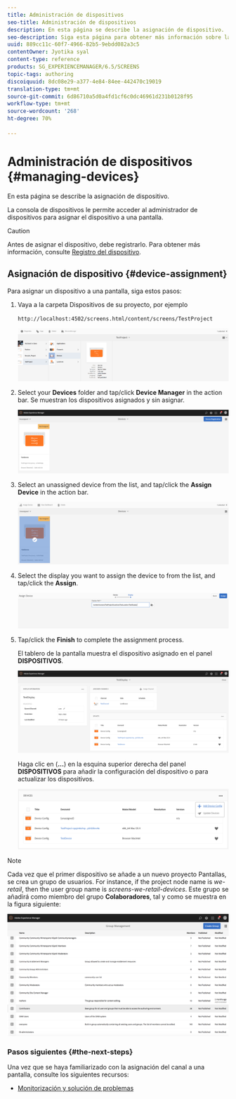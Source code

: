```yaml
---
title: Administración de dispositivos
seo-title: Administración de dispositivos
description: En esta página se describe la asignación de dispositivo.
seo-description: Siga esta página para obtener más información sobre la asignación de dispositivo. La consola de dispositivos le permite acceder al administrador de dispositivos para asignar el dispositivo a una pantalla.
uuid: 889cc11c-60f7-4966-82b5-9ebdd082a3c5
contentOwner: Jyotika syal
content-type: reference
products: SG_EXPERIENCEMANAGER/6.5/SCREENS
topic-tags: authoring
discoiquuid: 8dc08e29-a377-4e84-84ee-442470c19019
translation-type: tm+mt
source-git-commit: 6d86710a5d0a4fd1cf6c0dc46961d231b0128f95
workflow-type: tm+mt
source-wordcount: '268'
ht-degree: 70%

---
```



# Administración de dispositivos {#managing-devices}

En esta página se describe la asignación de dispositivo.

La consola de dispositivos le permite acceder al administrador de dispositivos para asignar el dispositivo a una pantalla.

>[!CAUTION]
>
>Antes de asignar el dispositivo, debe registrarlo. Para obtener más información, consulte [Registro del dispositivo](device-registration.md).

## Asignación de dispositivo {#device-assignment}

Para asignar un dispositivo a una pantalla, siga estos pasos:

1. Vaya a la carpeta Dispositivos de su proyecto, por ejemplo

   `http://localhost:4502/screens.html/content/screens/TestProject`

   ![chlimage_1-32](assets/chlimage_1-32.png)

1. Select your **Devices** folder and tap/click **Device Manager** in the action bar. Se muestran los dispositivos asignados y sin asignar.

   ![chlimage_1-33](assets/chlimage_1-33.png)

1. Select an unassigned device from the list, and tap/click the **Assign Device** in the action bar.

   ![chlimage_1-34](assets/chlimage_1-34.png)

1. Select the display you want to assign the device to from the list, and tap/click the **Assign**.

   ![chlimage_1-35](assets/chlimage_1-35.png)

1. Tap/click the **Finish** to complete the assignment process.


   El tablero de la pantalla muestra el dispositivo asignado en el panel **DISPOSITIVOS**.

   ![chlimage_1-37](assets/chlimage_1-37.png)

   Haga clic en (**...**) en la esquina superior derecha del panel **DISPOSITIVOS** para añadir la configuración del dispositivo o para actualizar los dispositivos.

   ![chlimage_1-38](assets/chlimage_1-38.png)

>[!NOTE]
>
>Cada vez que el primer dispositivo se añade a un nuevo proyecto Pantallas, se crea un grupo de usuarios.
>For instance, if the project node name is *we-retail*, then the user group name is *screens-we-retail-devices*.
>Este grupo se añadirá como miembro del grupo **Colaboradores**, tal y como se muestra en la figura siguiente:

![chlimage_1-39](assets/chlimage_1-39.png)

### Pasos siguientes {#the-next-steps}

Una vez que se haya familiarizado con la asignación del canal a una pantalla, consulte los siguientes recursos:

* [Monitorización y solución de problemas](monitoring-screens.md)

